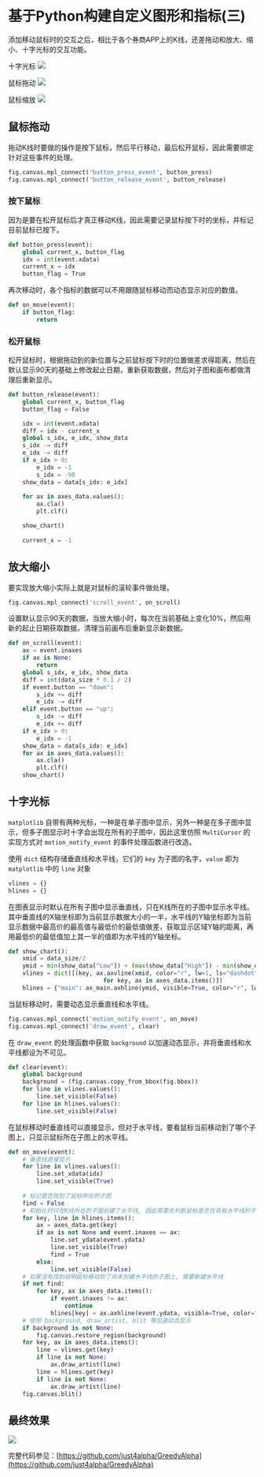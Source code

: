 # 基于Python构建自定义图形和指标(三)
添加移动鼠标时的交互之后，相比于各个券商APP上的K线，还差拖动和放大、缩小、十字光标的交互功能。

十字光标
![](imgs/chart-03-cursor.gif)

鼠标拖动
![](imgs/chart-03-drag.gif)

鼠标缩放
![](imgs/chart-03-scroll.gif)


## 鼠标拖动

拖动K线时要做的操作是按下鼠标，然后平行移动，最后松开鼠标，因此需要绑定针对这些事件的处理。

``` python
fig.canvas.mpl_connect('button_press_event', button_press)
fig.canvas.mpl_connect('button_release_event', button_release)
```

### 按下鼠标

因为是要在松开鼠标后才真正移动K线，因此需要记录鼠标按下时的坐标，并标记目前鼠标已按下。

``` python
def button_press(event):
    global current_x, button_flag
    idx = int(event.xdata)
    current_x = idx
    button_flag = True
```

再次移动时，各个指标的数据可以不用跟随鼠标移动而动态显示对应的数值。

``` python
def on_move(event):
    if button_flag:
        return
```

### 松开鼠标

松开鼠标时，根据拖动到的新位置与之前鼠标按下时的位置做差求得距离，然后在默认显示90天的基础上修改起止日期，重新获取数据，然后对子图和画布都做清理后重新显示。

``` python
def button_release(event):
    global current_x, button_flag
    button_flag = False

    idx = int(event.xdata)
    diff = idx - current_x
    global s_idx, e_idx, show_data
    s_idx -= diff
    e_idx -= diff
    if e_idx > 0:
        e_idx = -1
        s_idx = -90
    show_data = data[s_idx: e_idx]
    
    for ax in axes_data.values():
        ax.cla()
        plt.clf()

    show_chart()
    
    current_x = -1
```

## 放大缩小

要实现放大缩小实际上就是对鼠标的滚轮事件做处理。

``` python
fig.canvas.mpl_connect('scroll_event', on_scroll)
```

设置默认显示90天的数据，当放大缩小时，每次在当前基础上变化10%，然后用新的起止日期获取数据，清理当前画布后重新显示新数据。

``` python
def on_scroll(event):
    ax = event.inaxes
    if ax is None:
        return
    global s_idx, e_idx, show_data
    diff = int(data_size * 0.1 / 2)
    if event.button == "down":
        s_idx += diff
        e_idx -= diff
    elif event.button == "up":
        s_idx -= diff
        e_idx += diff
    if e_idx > 0:
        e_idx = -1
    show_data = data[s_idx: e_idx]
    for ax in axes_data.values():
        ax.cla()
        plt.clf()
    show_chart()
```

## 十字光标
`matplotlib` 自带有两种光标，一种是在单子图中显示，另外一种是在多子图中显示，但多子图显示时十字会出现在所有的子图中，因此这里仿照 `MultiCursor` 的实现方式对 `motion_notify_event` 的事件处理函数进行改造。

使用 `dict` 结构存储垂直线和水平线，它们的 `key` 为子图的名字，`value` 即为 `matplotlib` 中的 `line` 对象

``` python
vlines = {}
hlines = {}
```

在图表显示时默认在所有子图中显示垂直线，只在K线所在的子图中显示水平线。其中垂直线的X轴坐标即为当前显示数据大小的一半，水平线的Y轴坐标即为当前显示数据中最高价的最高值与最低价的最低值做差，获取显示区域Y轴的距离，再用最低价的最低值加上其一半的值即为水平线的Y轴坐标。

``` python
def show_chart():
    xmid = data_size/2
    ymid = min(show_data["Low"]) + (max(show_data["High"]) - min(show_data["Low"]))/2
    vlines = dict([(key, ax.axvline(xmid, color="r", lw=1, ls="dashdot"))
                           for key, ax in axes_data.items()])
    hlines = {"main": ax_main.axhline(ymid, visible=True, color="r", lw=1, ls="dashdot")}
```

当鼠标移动时，需要动态显示垂直线和水平线。

``` python
fig.canvas.mpl_connect('motion_notify_event', on_move)
fig.canvas.mpl_connect('draw_event', clear)
```

在 `draw_event` 的处理函数中获取 `background` 以加速动态显示，并将垂直线和水平线都设为不可见。

``` python
def clear(event):
    global background
    background = (fig.canvas.copy_from_bbox(fig.bbox))
    for line in vlines.values():
        line.set_visible(False)
    for line in hlines.values():
        line.set_visible(False)
```

在鼠标移动时垂直线可以直接显示，但对于水平线，要看鼠标当前移动到了哪个子图上，只显示鼠标所在子图上的水平线。

``` python
def on_move(event):
    # 垂直线直接显示
    for line in vlines.values():
        line.set_xdata(idx)
        line.set_visible(True)
        
    # 标记是否找到了鼠标所在的子图
    find = False
    # 初始化时只在K线所在的子图创建了水平线, 因此需要先判断鼠标是否在具有水平线的子图上
    for key, line in hlines.items():
        ax = axes_data.get(key)
        if ax is not None and event.inaxes == ax:
            line.set_ydata(event.ydata)
            line.set_visible(True)
            find = True
        else:
            line.set_visible(False)
    # 如果没有找到说明鼠标移动到了尚未创建水平线的子图上, 需要新建水平线
    if not find:
        for key, ax in axes_data.items():
            if event.inaxes != ax:
                continue
            hlines[key] = ax.axhline(event.ydata, visible=True, color="r", lw=1, ls="dashdot")
    # 使用 background, draw_artist, blit 等加速动态显示
    if background is not None:
        fig.canvas.restore_region(background)
    for key, ax in axes_data.items():
        line = vlines.get(key)
        if line is not None:
            ax.draw_artist(line)
        line = hlines.get(key)
        if line is not None:
            ax.draw_artist(line)
    fig.canvas.blit()
```

## 最终效果

![](imgs/chart-03.png)

完整代码参见：[https://github.com/just4alpha/GreedyAlpha](https://github.com/just4alpha/GreedyAlpha)